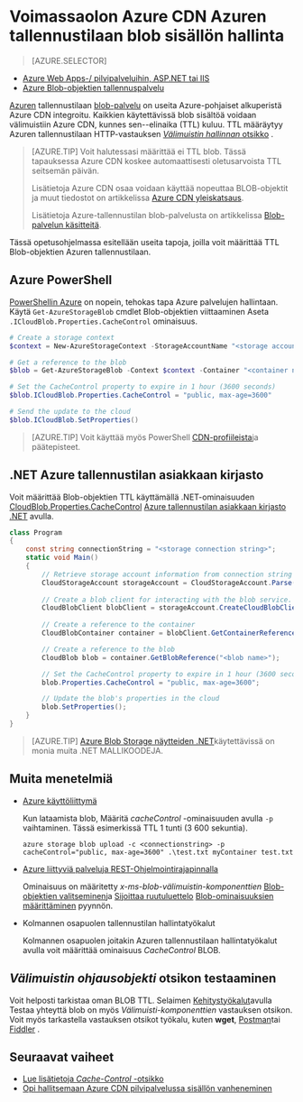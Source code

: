 <properties
 pageTitle="Azuren tallennustilaan blob sisällön Azure CDN vanhenemista hallita | Microsoft Azure"
 description="Tutustu erilaisiin ohjaukseen varten BLOB-Azure CDN välimuistiin tallentamisen aika-to-live."
 services="cdn"
 documentationCenter=""
 authors="camsoper"
 manager="erikre"
 editor=""/>
<tags
 ms.service="cdn"
 ms.workload="media"
 ms.tgt_pltfrm="na"
 ms.devlang="multiple"
 ms.topic="article"
 ms.date="09/15/2016"
 ms.author="casoper"/>


# <a name="manage-expiration-of-azure-storage-blob-content-in-azure-cdn"></a>Voimassaolon Azure CDN Azuren tallennustilaan blob sisällön hallinta

> [AZURE.SELECTOR]
- [Azure Web Apps-/ pilvipalveluihin, ASP.NET tai IIS](cdn-manage-expiration-of-cloud-service-content.md)
- [Azure Blob-objektien tallennuspalvelu](cdn-manage-expiration-of-blob-content.md)

[Azuren](../storage/storage-introduction.md) tallennustilaan [blob-palvelu](../storage/storage-introduction.md#blob-storage) on useita Azure-pohjaiset alkuperistä Azure CDN integroitu.  Kaikkien käytettävissä blob sisältöä voidaan välimuistiin Azure CDN, kunnes sen--elinaika (TTL) kuluu.  TTL määräytyy Azuren tallennustilaan HTTP-vastauksen [ *Välimuistin hallinnan* otsikko](http://www.w3.org/Protocols/rfc2616/rfc2616-sec14.html#sec14.9) .

>[AZURE.TIP] Voit halutessasi määrittää ei TTL blob.  Tässä tapauksessa Azure CDN koskee automaattisesti oletusarvoista TTL seitsemän päivän.
>
>Lisätietoja Azure CDN osaa voidaan käyttää nopeuttaa BLOB-objektit ja muut tiedostot on artikkelissa [Azure CDN yleiskatsaus](./cdn-overview.md).
>
>Lisätietoja Azure-tallennustilan blob-palvelusta on artikkelissa [Blob-palvelun käsitteitä](https://msdn.microsoft.com/library/dd179376.aspx). 

Tässä opetusohjelmassa esitellään useita tapoja, joilla voit määrittää TTL Blob-objektien Azuren tallennustilaan.  

## <a name="azure-powershell"></a>Azure PowerShell

[PowerShellin Azure](../powershell-install-configure.md) on nopein, tehokas tapa Azure palvelujen hallintaan.  Käytä `Get-AzureStorageBlob` cmdlet Blob-objektien viittaaminen Aseta `.ICloudBlob.Properties.CacheControl` ominaisuus. 

```powershell
# Create a storage context
$context = New-AzureStorageContext -StorageAccountName "<storage account name>" -StorageAccountKey "<storage account key>"

# Get a reference to the blob
$blob = Get-AzureStorageBlob -Context $context -Container "<container name>" -Blob "<blob name>"

# Set the CacheControl property to expire in 1 hour (3600 seconds)
$blob.ICloudBlob.Properties.CacheControl = "public, max-age=3600"

# Send the update to the cloud
$blob.ICloudBlob.SetProperties()
```

>[AZURE.TIP] Voit käyttää myös PowerShell [CDN-profiileista](./cdn-manage-powershell.md)ja päätepisteet.

## <a name="azure-storage-client-library-for-net"></a>.NET Azure tallennustilan asiakkaan kirjasto

Voit määrittää Blob-objektien TTL käyttämällä .NET-ominaisuuden [CloudBlob.Properties.CacheControl](https://msdn.microsoft.com/library/microsoft.windowsazure.storage.blob.blobproperties.cachecontrol.aspx) [Azure tallennustilan asiakkaan kirjasto .NET](../storage/storage-dotnet-how-to-use-blobs.md) avulla.

```csharp
class Program
{
    const string connectionString = "<storage connection string>";
    static void Main()
    {
        // Retrieve storage account information from connection string
        CloudStorageAccount storageAccount = CloudStorageAccount.Parse(connectionString);
        
        // Create a blob client for interacting with the blob service.
        CloudBlobClient blobClient = storageAccount.CreateCloudBlobClient();
        
        // Create a reference to the container
        CloudBlobContainer container = blobClient.GetContainerReference("<container name>");

        // Create a reference to the blob
        CloudBlob blob = container.GetBlobReference("<blob name>");

        // Set the CacheControl property to expire in 1 hour (3600 seconds)
        blob.Properties.CacheControl = "public, max-age=3600";

        // Update the blob's properties in the cloud
        blob.SetProperties();
    }
}
```

>[AZURE.TIP] [Azure Blob Storage näytteiden .NET](https://azure.microsoft.com/documentation/samples/storage-blob-dotnet-getting-started/)käytettävissä on monia muita .NET MALLIKOODEJA.

## <a name="other-methods"></a>Muita menetelmiä

- [Azure käyttöliittymä](../xplat-cli-install.md)

    Kun lataamista blob, Määritä *cacheControl* -ominaisuuden avulla `-p` vaihtaminen.  Tässä esimerkissä TTL 1 tunti (3 600 sekuntia).

    ```text
    azure storage blob upload -c <connectionstring> -p cacheControl="public, max-age=3600" .\test.txt myContainer test.txt
    ```

- [Azure liittyviä palveluja REST-Ohjelmointirajapinnalla](https://msdn.microsoft.com/library/azure/dd179355.aspx)

    Ominaisuus on määritetty *x-ms-blob-välimuistin-komponenttien* [Blob-objektien valitseminen](https://msdn.microsoft.com/en-us/library/azure/dd179451.aspx)ja [Sijoittaa ruutuluettelo](https://msdn.microsoft.com/en-us/library/azure/dd179467.aspx) [Blob-ominaisuuksien määrittäminen](https://msdn.microsoft.com/library/azure/ee691966.aspx) pyynnön.

- Kolmannen osapuolen tallennustilan hallintatyökalut

    Kolmannen osapuolen joitakin Azuren tallennustilaan hallintatyökalut avulla voit määrittää ominaisuus *CacheControl* BLOB. 

## <a name="testing-the-cache-control-header"></a>*Välimuistin ohjausobjekti* otsikon testaaminen

Voit helposti tarkistaa oman BLOB TTL.  Selaimen [Kehitystyökalut](https://developer.microsoft.com/microsoft-edge/platform/documentation/f12-devtools-guide/)avulla Testaa yhteyttä blob on myös *Välimuisti-komponenttien* vastauksen otsikon.  Voit myös tarkastella vastauksen otsikot työkalu, kuten **wget**, [Postman](https://www.getpostman.com/)tai [Fiddler](http://www.telerik.com/fiddler) .

## <a name="next-steps"></a>Seuraavat vaiheet

- [Lue lisätietoja *Cache-Control* -otsikko](http://www.w3.org/Protocols/rfc2616/rfc2616-sec14.html#sec14.9)
- [Opi hallitsemaan Azure CDN pilvipalvelussa sisällön vanheneminen](./cdn-manage-expiration-of-cloud-service-content.md)

